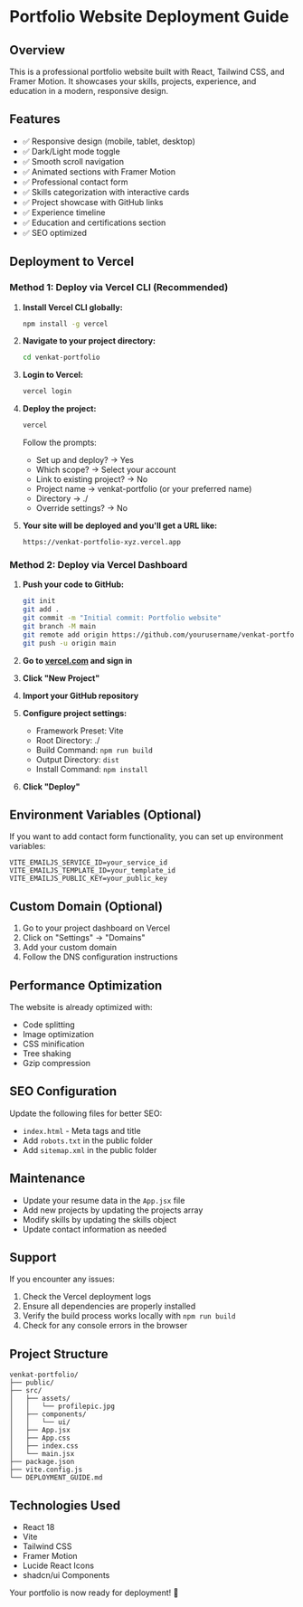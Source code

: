# Portfolio Website Deployment Guide

## Overview
This is a professional portfolio website built with React, Tailwind CSS, and Framer Motion. It showcases your skills, projects, experience, and education in a modern, responsive design.

## Features
- ✅ Responsive design (mobile, tablet, desktop)
- ✅ Dark/Light mode toggle
- ✅ Smooth scroll navigation
- ✅ Animated sections with Framer Motion
- ✅ Professional contact form
- ✅ Skills categorization with interactive cards
- ✅ Project showcase with GitHub links
- ✅ Experience timeline
- ✅ Education and certifications section
- ✅ SEO optimized

## Deployment to Vercel

### Method 1: Deploy via Vercel CLI (Recommended)

1. **Install Vercel CLI globally:**
   ```bash
   npm install -g vercel
   ```

2. **Navigate to your project directory:**
   ```bash
   cd venkat-portfolio
   ```

3. **Login to Vercel:**
   ```bash
   vercel login
   ```

4. **Deploy the project:**
   ```bash
   vercel
   ```
   
   Follow the prompts:
   - Set up and deploy? → Yes
   - Which scope? → Select your account
   - Link to existing project? → No
   - Project name → venkat-portfolio (or your preferred name)
   - Directory → ./
   - Override settings? → No

5. **Your site will be deployed and you'll get a URL like:**
   ```
   https://venkat-portfolio-xyz.vercel.app
   ```

### Method 2: Deploy via Vercel Dashboard

1. **Push your code to GitHub:**
   ```bash
   git init
   git add .
   git commit -m "Initial commit: Portfolio website"
   git branch -M main
   git remote add origin https://github.com/yourusername/venkat-portfolio.git
   git push -u origin main
   ```

2. **Go to [vercel.com](https://vercel.com) and sign in**

3. **Click "New Project"**

4. **Import your GitHub repository**

5. **Configure project settings:**
   - Framework Preset: Vite
   - Root Directory: ./
   - Build Command: `npm run build`
   - Output Directory: `dist`
   - Install Command: `npm install`

6. **Click "Deploy"**

## Environment Variables (Optional)
If you want to add contact form functionality, you can set up environment variables:

```
VITE_EMAILJS_SERVICE_ID=your_service_id
VITE_EMAILJS_TEMPLATE_ID=your_template_id
VITE_EMAILJS_PUBLIC_KEY=your_public_key
```

## Custom Domain (Optional)
1. Go to your project dashboard on Vercel
2. Click on "Settings" → "Domains"
3. Add your custom domain
4. Follow the DNS configuration instructions

## Performance Optimization
The website is already optimized with:
- Code splitting
- Image optimization
- CSS minification
- Tree shaking
- Gzip compression

## SEO Configuration
Update the following files for better SEO:
- `index.html` - Meta tags and title
- Add `robots.txt` in the public folder
- Add `sitemap.xml` in the public folder

## Maintenance
- Update your resume data in the `App.jsx` file
- Add new projects by updating the projects array
- Modify skills by updating the skills object
- Update contact information as needed

## Support
If you encounter any issues:
1. Check the Vercel deployment logs
2. Ensure all dependencies are properly installed
3. Verify the build process works locally with `npm run build`
4. Check for any console errors in the browser

## Project Structure
```
venkat-portfolio/
├── public/
├── src/
│   ├── assets/
│   │   └── profilepic.jpg
│   ├── components/
│   │   └── ui/
│   ├── App.jsx
│   ├── App.css
│   ├── index.css
│   └── main.jsx
├── package.json
├── vite.config.js
└── DEPLOYMENT_GUIDE.md
```

## Technologies Used
- React 18
- Vite
- Tailwind CSS
- Framer Motion
- Lucide React Icons
- shadcn/ui Components

Your portfolio is now ready for deployment! 🚀

